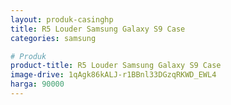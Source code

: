 ```yaml
---
layout: produk-casinghp
title: R5 Louder Samsung Galaxy S9 Case
categories: samsung

# Produk
product-title: R5 Louder Samsung Galaxy S9 Case
image-drive: 1qAgk86kALJ-r1BBnl33DGzqRKWD_EWL4
harga: 90000
---
```

